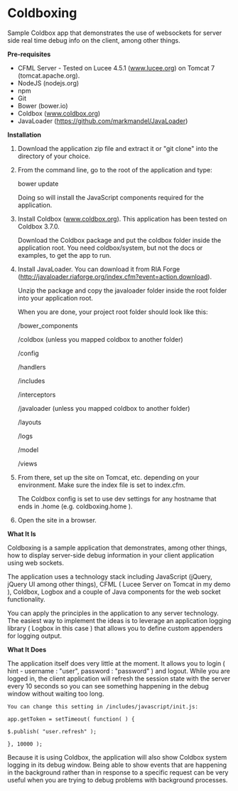 # Coldboxing
Sample Coldbox app that demonstrates the use of websockets for server side real time debug info on the client, among other things.

**Pre-requisites**

- CFML Server - Tested on Lucee 4.5.1 (www.lucee.org) on Tomcat 7 (tomcat.apache.org).
- NodeJS (nodejs.org)
- npm 
- Git
- Bower (bower.io)
- Coldbox (www.coldbox.org)
- JavaLoader (https://github.com/markmandel/JavaLoader)

**Installation**

1. Download the application zip file and extract it or "git clone" into the directory of your choice.

2. From the command line, go to the root of the application and type:

   bower update

   Doing so will install the JavaScript components required for the application.

3. Install Coldbox (www.coldbox.org). This application has been tested on Coldbox 3.7.0. 

   Download the Coldbox package and put the coldbox folder inside the application root. You need coldbox/system, but not the docs or examples, to get the app to run.

4. Install JavaLoader. You can download it from RIA Forge (http://javaloader.riaforge.org/index.cfm?event=action.download). 

   Unzip the package and copy the javaloader folder inside the root folder into your application root.

   When you are done, your project root folder should look like this:

   /bower_components

   /coldbox (unless you mapped coldbox to another folder)

   /config

   /handlers

   /includes

   /interceptors

   /javaloader (unless you mapped coldbox to another folder)

   /layouts

   /logs

   /model

   /views


5. From there, set up the site on Tomcat, etc. depending on your environment. Make sure the index file is set to index.cfm.

   The Coldbox config is set to use dev settings for any hostname that ends in .home (e.g. coldboxing.home ).

6. Open the site in a browser. 

**What It Is**

Coldboxing is a sample application that demonstrates, among other things, how to display server-side debug information in your client application using web sockets.

The application uses a technology stack including JavaScript (jQuery, jQuery UI among other things), CFML ( Lucee Server on Tomcat in my demo ), Coldbox, Logbox and a couple of Java components for the web socket functionality.

You can apply the principles in the application to any server technology. The easiest way to implement the ideas is to leverage an application logging library ( Logbox in this case ) that allows you to define custom appenders for logging output.

**What It Does**

The application itself does very little at the moment. It allows you to login ( hint - username : "user", password : "password" ) and logout. 
While you are logged in, the client application will refresh the session state with the server every 10 seconds so you can see something happening in the debug window without waiting too long. 

	You can change this setting in /includes/javascript/init.js:

	app.getToken = setTimeout( function( ) {
	
	$.publish( "user.refresh" );
	
	}, 10000 );

Because it is using Coldbox, the application will also show Coldbox system logging in its debug window. Being able to show events that are happening in the background rather than in response to a specific request can be very useful when you are trying to debug problems with background processes.
